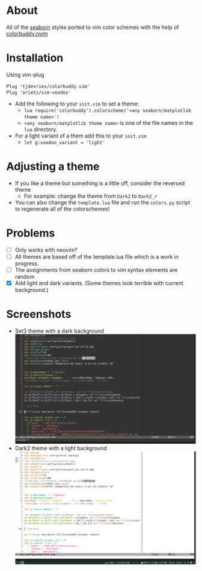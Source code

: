 # About

All of the [seaborn](https://seaborn.pydata.org/) styles ported to vim color
schemes with the help of
[colorbuddy.nvim](https://github.com/tjdevries/colorbuddy.nvim)

# Installation

Using vim-plug

```{vim}
Plug 'tjdevries/colorbuddy.vim'
Plug 'erietz/vim-voodoo'
```

- Add the following to your `init.vim` to set a theme:
    - `lua require('colorbuddy').colorscheme('<any seaborn/matplotlib theme name>')`
    - `<any seaborn/matplotlib theme name>` is one of the file names in the `lua` directory.
- For a light variant of a them add this to your `init.vim`
    - `let g:voodoo_variant = 'light'`

# Adjusting a theme

- If you like a theme but something is a little off, consider the reversed theme
    - For example: change the theme from `Dark2` to `Dark2_r`
- You can also change the `template.lua` file and run the `colors.py` script
to regenerate all of the colorschemes!

# Problems

- [ ] Only works with neovim?
- [ ] All themes are based off of the template.lua file which is a work in progress.
- [ ] The assignments from seaborn colors to vim syntax elements are random
- [x] Add light and dark variants. (Some themes look terrible with current background.)

# Screenshots

- Set3 theme with a dark background
![Set3 with dark background](./media/set3.png)
- Dark2 theme with a light background
![Dark2 with light background](./media/dark2_r.png)
